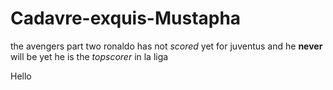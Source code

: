 # Cadavre-exquis-Mustapha
the avengers part two
ronaldo has not *scored* yet for juventus
and he **never** will be
yet he is the *topscorer* in la liga

Hello

